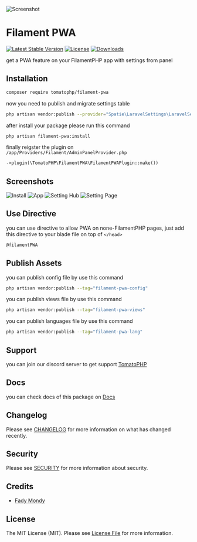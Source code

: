 ![Screenshot](https://raw.githubusercontent.com//tomatophp/filament-pwa/master/arts/3x1io-tomato-pwa.jpg)

# Filament PWA

[![Latest Stable Version](https://poser.pugx.org/tomatophp/filament-pwa/version.svg)](https://packagist.org/packages/tomatophp/filament-pwa)
[![License](https://poser.pugx.org/tomatophp/filament-pwa/license.svg)](https://packagist.org/packages/tomatophp/filament-pwa)
[![Downloads](https://poser.pugx.org/tomatophp/filament-pwa/d/total.svg)](https://packagist.org/packages/tomatophp/filament-pwa)

get a PWA feature on your FilamentPHP app with settings from panel

## Installation

```bash
composer require tomatophp/filament-pwa
```

now you need to publish and migrate settings table

```bash
php artisan vendor:publish --provider="Spatie\LaravelSettings\LaravelSettingsServiceProvider" --tag="migrations"
```

after install your package please run this command

```bash
php artisan filament-pwa:install
```

finally reigster the plugin on `/app/Providers/Filament/AdminPanelProvider.php`

```php
->plugin(\TomatoPHP\FilamentPWA\FilamentPWAPlugin::make())
```

## Screenshots

![Install](https://raw.githubusercontent.com/tomatophp/filament-pwa/master/arts/install.png)
![App](https://raw.githubusercontent.com/tomatophp/filament-pwa/master/arts/app.png)
![Setting Hub](https://raw.githubusercontent.com/tomatophp/filament-pwa/master/arts/setting-hub.png)
![Setting Page](https://raw.githubusercontent.com/tomatophp/filament-pwa/master/arts/setting-page.png)


## Use Directive

you can use directive to allow PWA on none-FilamentPHP pages, just add this directive to your blade file on top of `</head>`

```html
@filamentPWA
```

## Publish Assets

you can publish config file by use this command

```bash
php artisan vendor:publish --tag="filament-pwa-config"
```

you can publish views file by use this command

```bash
php artisan vendor:publish --tag="filament-pwa-views"
```

you can publish languages file by use this command

```bash
php artisan vendor:publish --tag="filament-pwa-lang"
```

## Support

you can join our discord server to get support [TomatoPHP](https://discord.gg/vKV9U7gD3c)

## Docs

you can check docs of this package on [Docs](https://docs.tomatophp.com/plugins/filament-pwa)

## Changelog

Please see [CHANGELOG](CHANGELOG.md) for more information on what has changed recently.

## Security

Please see [SECURITY](SECURITY.md) for more information about security.

## Credits

- [Fady Mondy](https://wa.me/+201207860084)

## License

The MIT License (MIT). Please see [License File](LICENSE.md) for more information.
